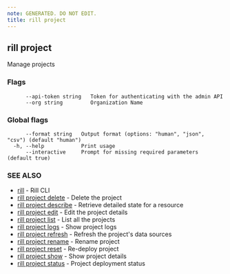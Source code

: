 ```yaml
---
note: GENERATED. DO NOT EDIT.
title: rill project
---
```

## rill project

Manage projects

### Flags

```
      --api-token string   Token for authenticating with the admin API
      --org string         Organization Name
```

### Global flags

```
      --format string   Output format (options: "human", "json", "csv") (default "human")
  -h, --help            Print usage
      --interactive     Prompt for missing required parameters (default true)
```

### SEE ALSO

* [rill](../cli.md)	 - Rill CLI
* [rill project delete](delete.md)	 - Delete the project
* [rill project describe](describe.md)	 - Retrieve detailed state for a resource
* [rill project edit](edit.md)	 - Edit the project details
* [rill project list](list.md)	 - List all the projects
* [rill project logs](logs.md)	 - Show project logs
* [rill project refresh](refresh.md)	 - Refresh the project's data sources
* [rill project rename](rename.md)	 - Rename project
* [rill project reset](reset.md)	 - Re-deploy project
* [rill project show](show.md)	 - Show project details
* [rill project status](status.md)	 - Project deployment status

